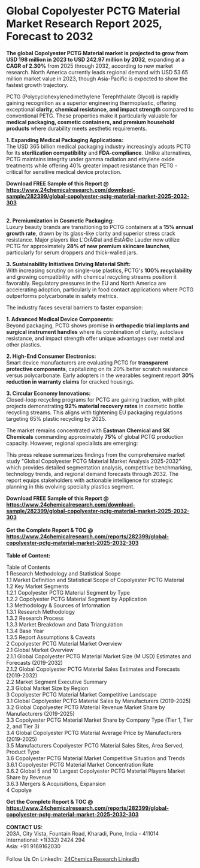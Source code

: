 <h1>Global Copolyester PCTG Material Market Research Report 2025, Forecast to 2032</h1><p><strong>The global Copolyester PCTG Material market is projected to grow from USD 198 million in 2023 to USD 242.97 million by 2032</strong>, expanding at a <strong>CAGR of 2.30%</strong> from 2025 through 2032, according to new market research. North America currently leads regional demand with USD 53.65 million market value in 2023, though Asia-Pacific is expected to show the fastest growth trajectory.</p><p>PCTG (Polycyclohexylenedimethylene Terephthalate Glycol) is rapidly gaining recognition as a superior engineering thermoplastic, offering exceptional <strong>clarity, chemical resistance, and impact strength</strong> compared to conventional PETG. These properties make it particularly valuable for <strong>medical packaging, cosmetic containers, and premium household products</strong> where durability meets aesthetic requirements.</p><p><strong>1. Expanding Medical Packaging Applications:</strong><br>
The USD 365 billion medical packaging industry increasingly adopts PCTG for its <strong>sterilization compatibility</strong> and <strong>FDA-compliance</strong>. Unlike alternatives, PCTG maintains integrity under gamma radiation and ethylene oxide treatments while offering 40% greater impact resistance than PETG - critical for sensitive medical device protection.</p><div><b>Download FREE Sample of this Report @ 
            <a href="https://www.24chemicalresearch.com/download-sample/282399/global-copolyester-pctg-material-market-2025-2032-303">
            https://www.24chemicalresearch.com/download-sample/282399/global-copolyester-pctg-material-market-2025-2032-303</a></b></div><br><p><strong>2. Premiumization in Cosmetic Packaging:</strong><br>
Luxury beauty brands are transitioning to PCTG containers at a <strong>15% annual growth rate</strong>, drawn by its glass-like clarity and superior stress crack resistance. Major players like L'OrÃ©al and EstÃ©e Lauder now utilize PCTG for approximately <strong>28% of new premium skincare launches</strong>, particularly for serum droppers and thick-walled jars.</p><p><strong>3. Sustainability Initiatives Driving Material Shift:</strong><br>
With increasing scrutiny on single-use plastics, PCTG's <strong>100% recyclability</strong> and growing compatibility with chemical recycling streams position it favorably. Regulatory pressures in the EU and North America are accelerating adoption, particularly in food contact applications where PCTG outperforms polycarbonate in safety metrics.</p><p>The industry faces several barriers to faster expansion:</p><p><strong>1. Advanced Medical Device Components:</strong><br>
Beyond packaging, PCTG shows promise in <strong>orthopedic trial implants and surgical instrument handles</strong> where its combination of clarity, autoclave resistance, and impact strength offer unique advantages over metal and other plastics.</p><p><strong>2. High-End Consumer Electronics:</strong><br>
Smart device manufacturers are evaluating PCTG for <strong>transparent protective components</strong>, capitalizing on its 20% better scratch resistance versus polycarbonate. Early adopters in the wearables segment report <strong>30% reduction in warranty claims</strong> for cracked housings.</p><p><strong>3. Circular Economy Innovations:</strong><br>
Closed-loop recycling programs for PCTG are gaining traction, with pilot projects demonstrating <strong>92% material recovery rates</strong> in cosmetic bottle recycling streams. This aligns with tightening EU packaging regulations targeting 65% plastic recycling by 2025.</p><p>The market remains concentrated with <strong>Eastman Chemical and SK Chemicals</strong> commanding approximately <strong>75%</strong> of global PCTG production capacity. However, regional specialists are emerging:</p><p>This press release summarizes findings from the comprehensive market study "Global Copolyester PCTG Material Market Analysis 2025-2032" which provides detailed segmentation analysis, competitive benchmarking, technology trends, and regional demand forecasts through 2032. The report equips stakeholders with actionable intelligence for strategic planning in this evolving specialty plastics segment.</p><div><b>Download FREE Sample of this Report @ 
            <a href="https://www.24chemicalresearch.com/download-sample/282399/global-copolyester-pctg-material-market-2025-2032-303">
            https://www.24chemicalresearch.com/download-sample/282399/global-copolyester-pctg-material-market-2025-2032-303</a></b></div><br><div><b>Get the Complete Report & TOC @ 
            <a href="https://www.24chemicalresearch.com/reports/282399/global-copolyester-pctg-material-market-2025-2032-303">
            https://www.24chemicalresearch.com/reports/282399/global-copolyester-pctg-material-market-2025-2032-303</a></b></div><br>
            <b>Table of Content:</b><p>Table of Contents<br />
1 Research Methodology and Statistical Scope<br />
1.1 Market Definition and Statistical Scope of Copolyester PCTG Material<br />
1.2 Key Market Segments<br />
1.2.1 Copolyester PCTG Material Segment by Type<br />
1.2.2 Copolyester PCTG Material Segment by Application<br />
1.3 Methodology & Sources of Information<br />
1.3.1 Research Methodology<br />
1.3.2 Research Process<br />
1.3.3 Market Breakdown and Data Triangulation<br />
1.3.4 Base Year<br />
1.3.5 Report Assumptions & Caveats<br />
2 Copolyester PCTG Material Market Overview<br />
2.1 Global Market Overview<br />
2.1.1 Global Copolyester PCTG Material Market Size (M USD) Estimates and Forecasts (2019-2032)<br />
2.1.2 Global Copolyester PCTG Material Sales Estimates and Forecasts (2019-2032)<br />
2.2 Market Segment Executive Summary<br />
2.3 Global Market Size by Region<br />
3 Copolyester PCTG Material Market Competitive Landscape<br />
3.1 Global Copolyester PCTG Material Sales by Manufacturers (2019-2025)<br />
3.2 Global Copolyester PCTG Material Revenue Market Share by Manufacturers (2019-2025)<br />
3.3 Copolyester PCTG Material Market Share by Company Type (Tier 1, Tier 2, and Tier 3)<br />
3.4 Global Copolyester PCTG Material Average Price by Manufacturers (2019-2025)<br />
3.5 Manufacturers Copolyester PCTG Material Sales Sites, Area Served, Product Type<br />
3.6 Copolyester PCTG Material Market Competitive Situation and Trends<br />
3.6.1 Copolyester PCTG Material Market Concentration Rate<br />
3.6.2 Global 5 and 10 Largest Copolyester PCTG Material Players Market Share by Revenue<br />
3.6.3 Mergers & Acquisitions, Expansion<br />
4 Copolye</p><div><b>Get the Complete Report & TOC @ 
            <a href="https://www.24chemicalresearch.com/reports/282399/global-copolyester-pctg-material-market-2025-2032-303">
            https://www.24chemicalresearch.com/reports/282399/global-copolyester-pctg-material-market-2025-2032-303</a></b></div><br><b>CONTACT US:</b><br>
            203A, City Vista, Fountain Road, Kharadi, Pune, India - 411014<br>
            International: +1(332) 2424 294<br>
            Asia: +91 9169162030 <br><br>
            Follow Us On LinkedIn: <a href="https://www.linkedin.com/company/24chemicalresearch/">24ChemicalResearch LinkedIn</a>